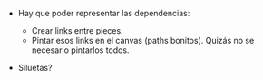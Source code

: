 - Hay que poder representar las dependencias:
  - Crear links entre pieces.
  - Pintar esos links en el canvas (paths bonitos).
    Quizás no se necesario pintarlos todos.

- Siluetas?